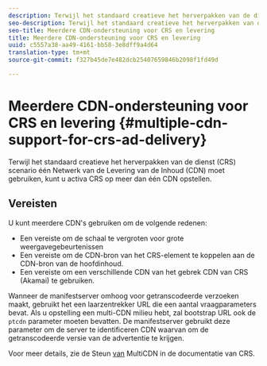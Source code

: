 ```yaml
---
description: Terwijl het standaard creatieve het herverpakken van de dienst (CRS) scenario één Netwerk van de Levering van de Inhoud (CDN) moet gebruiken, kunt u activa CRS op meer dan één CDN opstellen.
seo-description: Terwijl het standaard creatieve het herverpakken van de dienst (CRS) scenario één Netwerk van de Levering van de Inhoud (CDN) moet gebruiken, kunt u activa CRS op meer dan één CDN opstellen.
seo-title: Meerdere CDN-ondersteuning voor CRS en levering
title: Meerdere CDN-ondersteuning voor CRS en levering
uuid: c5557a38-aa49-4161-bb58-3e8dff9a4d64
translation-type: tm+mt
source-git-commit: f327b45de7e482dcb25407659846b2098f1fd49d

---
```



# Meerdere CDN-ondersteuning voor CRS en levering {#multiple-cdn-support-for-crs-ad-delivery}

Terwijl het standaard creatieve het herverpakken van de dienst (CRS) scenario één Netwerk van de Levering van de Inhoud (CDN) moet gebruiken, kunt u activa CRS op meer dan één CDN opstellen.

## Vereisten

U kunt meerdere CDN&#39;s gebruiken om de volgende redenen:

* Een vereiste om de schaal te vergroten voor grote weergavegebeurtenissen
* Een vereiste om de CDN-bron van het CRS-element te koppelen aan de CDN-bron van de hoofdinhoud.
* Een vereiste om een verschillende CDN van het gebrek CDN van CRS (Akamai) te gebruiken.

Wanneer de manifestserver omhoog voor getranscodeerde verzoeken maakt, gebruikt het een laarzentrekker URL die een aantal vraagparameters bevat. Als u opstelling een multi-CDN milieu hebt, zal bootstrap URL ook de `ptcdn` parameter moeten bevatten. De manifestserver gebruikt deze parameter om de server te identificeren CDN waarvan om de getranscodeerde versie van de advertentie te krijgen.

Voor meer details, zie de Steun [van](../../creative-repackaging-service/multi-cdn-supportt.md) MultiCDN in de documentatie van CRS.
